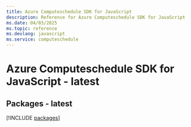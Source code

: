 ```yaml
---
title: Azure Computeschedule SDK for JavaScript
description: Reference for Azure Computeschedule SDK for JavaScript
ms.date: 04/03/2025
ms.topic: reference
ms.devlang: javascript
ms.service: computeschedule
---
```

# Azure Computeschedule SDK for JavaScript - latest
## Packages - latest
[!INCLUDE [packages](computeschedule-index.md)]